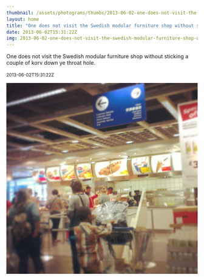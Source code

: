 ```yaml
---
thumbnail: /assets/photograms/thumbs/2013-06-02-one-does-not-visit-the-swedish-modular-furniture-shop-without-sticking-a-couple-of-korv-down-ye-throat-hole-.jpg
layout: home
title: "One does not visit the Swedish modular furniture shop without sticking a couple of korv down ye throat hole."
date: 2013-06-02T15:31:22Z
img: 2013-06-02-one-does-not-visit-the-swedish-modular-furniture-shop-without-sticking-a-couple-of-korv-down-ye-throat-hole-.jpg
---
```


One does not visit the Swedish modular furniture shop without sticking a couple of korv down ye throat hole.

<small>2013-06-02T15:31:22Z</small>

![One does not visit the Swedish modular furniture shop without sticking a couple of korv down ye throat hole.](/assets/photograms/original/2013-06-02-one-does-not-visit-the-swedish-modular-furniture-shop-without-sticking-a-couple-of-korv-down-ye-throat-hole-.jpg)
